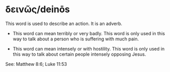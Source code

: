 # δεινῶς/deinōs
This word is used to describe an action. It is an adverb.

* This word can mean terribly or very badly. This word is only used in this way to talk about a person who is suffering with much pain. 

* This word can mean intensely or with hostility. This word is only used in this way to talk about certain people intensely opposing Jesus. 

See: Matthew 8:6; Luke 11:53
